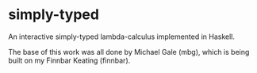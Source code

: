 simply-typed
============

An interactive simply-typed lambda-calculus implemented in Haskell.

The base of this work was all done by Michael Gale (mbg), which is being built on my Finnbar Keating (finnbar).